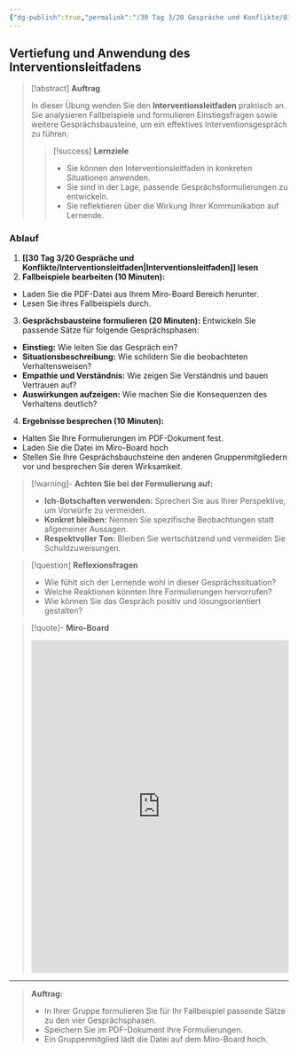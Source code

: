 ```yaml
---
{"dg-publish":true,"permalink":"/30 Tag 3/20 Gespräche und Konflikte/03 Vertiefung und Anwendung des Interventionsleitfadens/"}
---
```




## Vertiefung und Anwendung des Interventionsleitfadens

> [!abstract] **Auftrag**
> 
> In dieser Übung wenden Sie den **Interventionsleitfaden** praktisch an. Sie analysieren Fallbeispiele und formulieren Einstiegsfragen sowie weitere Gesprächsbausteine, um ein effektives Interventionsgespräch zu führen.
> 
> > [!success] **Lernziele**
> > 
> > * Sie können den Interventionsleitfaden in konkreten Situationen anwenden.
> > * Sie sind in der Lage, passende Gesprächsformulierungen zu entwickeln.
> > * Sie reflektieren über die Wirkung Ihrer Kommunikation auf Lernende.

 ### Ablauf
 
 1. **[[30 Tag 3/20 Gespräche und Konflikte/Interventionsleitfaden\|Interventionsleitfaden]] lesen**
 2. **Fallbeispiele bearbeiten (10 Minuten):**
  - Laden Sie die PDF-Datei aus Ihrem Miro-Board Bereich herunter.
  - Lesen Sie ihres Fallbeispiels durch.
 
 3. **Gesprächsbausteine formulieren (20 Minuten):**
Entwickeln Sie passende Sätze für folgende Gesprächsphasen:
- **Einstieg:** Wie leiten Sie das Gespräch ein?
- **Situationsbeschreibung:** Wie schildern Sie die beobachteten Verhaltensweisen?
- **Empathie und Verständnis:** Wie zeigen Sie Verständnis und bauen Vertrauen auf?
- **Auswirkungen aufzeigen:** Wie machen Sie die Konsequenzen des Verhaltens deutlich?

4. **Ergebnisse besprechen (10 Minuten):**
- Halten Sie Ihre Formulierungen im PDF-Dokument fest.
- Laden Sie die Datei im Miro-Board hoch
- Stellen Sie Ihre Gesprächsbauchsteine den anderen Gruppenmitgliedern vor und besprechen Sie deren Wirksamkeit. 

>[!warning]- **Achten Sie bei der Formulierung auf:**
 > 
 > - **Ich-Botschaften verwenden:** Sprechen Sie aus Ihrer Perspektive, um Vorwürfe zu vermeiden.
 > - **Konkret bleiben:** Nennen Sie spezifische Beobachtungen statt allgemeiner Aussagen.
 > - **Respektvoller Ton:** Bleiben Sie wertschätzend und vermeiden Sie Schuldzuweisungen.

>[!question] **Reflexionsfragen**
> 
> * Wie fühlt sich der Lernende wohl in dieser Gesprächssituation?
> * Welche Reaktionen könnten Ihre Formulierungen hervorrufen?
> * Wie können Sie das Gespräch positiv und lösungsorientiert gestalten?
 
> [!quote]- **Miro-Board**
> 
> <iframe width="100%" height="600" src="https://miro.com/app/board/uXjVLKN6QrM=/?moveToWidget=3458764607714445864&cot=14" frameborder="0" scrolling="no" allow="fullscreen; clipboard-read; clipboard-write" allowfullscreen></iframe>
> 

---
 
> **Auftrag:**
> 
> * In Ihrer Gruppe formulieren Sie für Ihr Fallbeispiel passende Sätze zu den vier Gesprächsphasen.
> * Speichern Sie im PDF-Dokument Ihre Formulierungen.
> * Ein Gruppenmitglied lädt die Datei auf dem Miro-Board hoch.

